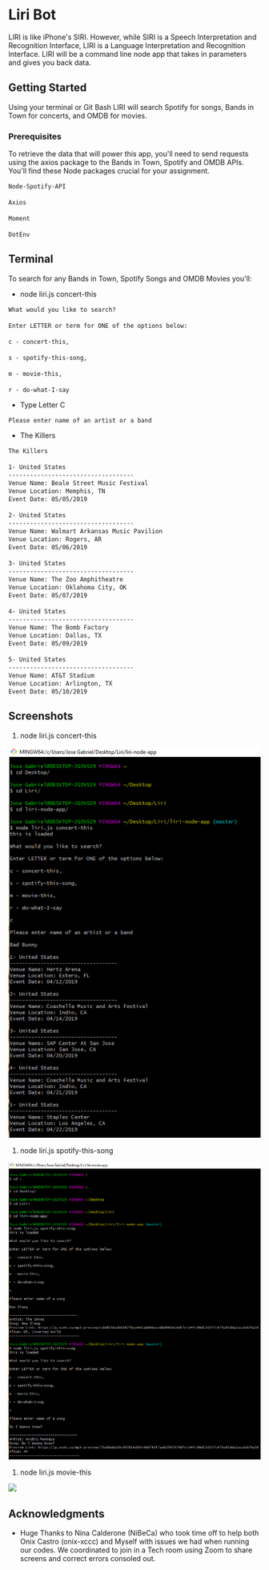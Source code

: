 # Liri Bot

 LIRI is like iPhone's SIRI. However, while SIRI is a Speech Interpretation and Recognition Interface, LIRI is a Language Interpretation and Recognition Interface. LIRI will be a command line node app that takes in parameters and gives you back data.

## Getting Started

Using your terminal or Git Bash LIRI will search Spotify for songs, Bands in Town for concerts, and OMDB for movies.

### Prerequisites

To retrieve the data that will power this app, you'll need to send requests using the axios package to the Bands in Town, Spotify and OMDB APIs. You'll find these Node packages crucial for your assignment.

```
Node-Spotify-API

Axios

Moment

DotEnv
```

## Terminal

To search for any Bands in Town, Spotify Songs and OMDB Movies you'll:

* node liri.js concert-this

```
What would you like to search?

Enter LETTER or term for ONE of the options below:

c - concert-this,

s - spotify-this-song,

m - movie-this,

r - do-what-I-say

```
* Type Letter C
```
Please enter name of an artist or a band
```
* The Killers
```
The Killers

1- United States
-----------------------------------
Venue Name: Beale Street Music Festival
Venue Location: Memphis, TN
Event Date: 05/05/2019

2- United States
-----------------------------------
Venue Name: Walmart Arkansas Music Pavilion
Venue Location: Rogers, AR
Event Date: 05/06/2019

3- United States
-----------------------------------
Venue Name: The Zoo Amphitheatre
Venue Location: Oklahoma City, OK
Event Date: 05/07/2019

4- United States
-----------------------------------
Venue Name: The Bomb Factory
Venue Location: Dallas, TX
Event Date: 05/09/2019

5- United States
-----------------------------------
Venue Name: AT&T Stadium
Venue Location: Arlington, TX
Event Date: 05/10/2019

```
## Screenshots

1. node liri.js concert-this
<img src="images/ConcertThis.png">

1. node liri.js spotify-this-song
<img src="images/SpotifyThisSong.png">

1. node liri.js movie-this
<img src="images/MovieThis.png">

## Acknowledgments

* Huge Thanks to Nina Calderone (NiBeCa) who took time off to help both Onix Castro (onix-xccc) and Myself with issues we had when running our codes. We coordinated to join in a Tech room using Zoom to share screens and correct errors consoled out. 



